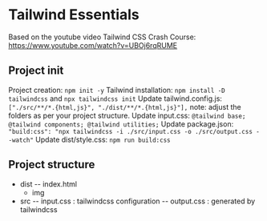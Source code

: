# Tailwind Essentials

Based on the youtube video Tailwind CSS Crash Course: https://www.youtube.com/watch?v=UBOj6rqRUME

## Project init

Project creation: `npm init -y`
Tailwind installation: `npm install -D tailwindcss` and `npx tailwindcss init`
Update tailwind.config.js: `["./src/**/*.{html,js}", "./dist/**/*.{html,js}"],` note: adjust the folders as per your project structure.
Update input.css: `@tailwind base; @tailwind components; @tailwind utilities;`
Update package.json: `"build:css": "npx tailwindcss -i ./src/input.css -o ./src/output.css --watch"`
Update dist/style.css: `npm run build:css`

## Project structure

- dist
  -- index.html
  - img
- src
  -- input.css : tailwindcss configuration
  -- output.css : generated by tailwindcss
